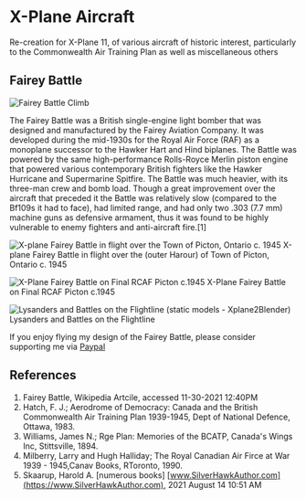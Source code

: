 # X-Plane Aircraft

Re-creation for X-Plane 11, of various aircraft of historic interest, particularly to the Commonwealth Air Training Plan as well as miscellaneous others

## Fairey Battle

![Fairey Battle Climb](https://github.com/medmatix/Aircraft3D_Modeling/blob/main/X-Plane%20Aircraft%20Projects/Fairey_Battle/Art_Files/a2250013-188-battle-8.jpg)

The Fairey Battle was a British single-engine light bomber that was designed and manufactured by the Fairey Aviation Company. It was developed during the mid-1930s for the Royal Air Force (RAF) as a monoplane successor to the Hawker Hart and Hind biplanes. The Battle was powered by the same high-performance Rolls-Royce Merlin piston engine that powered various contemporary British fighters like the Hawker Hurricane and Supermarine Spitfire. The Battle was much heavier, with its three-man crew and bomb load. Though a great improvement over the aircraft that preceded it the Battle was relatively slow (compared to the Bf109s it had to face), had limited range, and had only two .303 (7.7 mm) machine guns as defensive armament, thus it was found to be highly vulnerable to enemy fighters and anti-aircraft fire.[1]

![X-plane Fairey Battle in flight over the Town of Picton, Ontario c. 1945](Aircraft3D_Modeling/X-Plane20%Aircraft20%Projects/Fairey_Battle/Art_Files/Fairey_Battle20%-20%2021-11-0620%12.24.15.png)
X-plane Fairey Battle in flight over the (outer Harour) of Town of Picton, Ontario c. 1945

![X-Plane Fairey Battle on Final RCAF Picton c.1945](https://github.com/medmatix/Aircraft3D_Modeling/blob/main/X-Plane%20Aircraft%20Projects/Fairey_Battle/Art_Files/Fairey_Battle%20-%202021-11-06%2012.30.07.png)
X-Plane Fairey Battle on Final RCAF Picton c.1945

![Lysanders and Battles on the Flightline (static models - Xplane2Blender)](https://github.com/medmatix/Aircraft3D_Modeling/blob/main/X-Plane%20Aircraft%20Projects/Fairey_Battle/Art_Files/BlenheimMkIV%20-%202021-09-20%2015.35.00.png)
Lysanders and Battles on the Flightline

If you enjoy flying my design of the Fairey Battle, please consider supporting me via [Paypal](https://paypal.me/medmatix?country.x=US&locale.x=en_US)


## References

1.  Fairey Battle, Wikipedia Artcile, accessed 11-30-2021 12:40PM
2.  Hatch, F. J.; Aerodrome of Democracy: Canada and the British Commonwealth Air Training Plan 1939-1945, Dept of National Defence, Ottawa, 1983.
3.  Williams, James N.; Rge Plan: Memories of the BCATP, Canada's Wings Inc, Stittsville, 1894.
4.  Milberry, Larry and Hugh Halliday; The Royal Canadian Air Firce at War 1939 - 1945,Canav Books, RToronto, 1990.
5.  Skaarup, Harold A. [numerous books]   [www.SilverHawkAuthor.com](https://www.SilverHawkAuthor.com), 2021 August 14 10:51 AM

